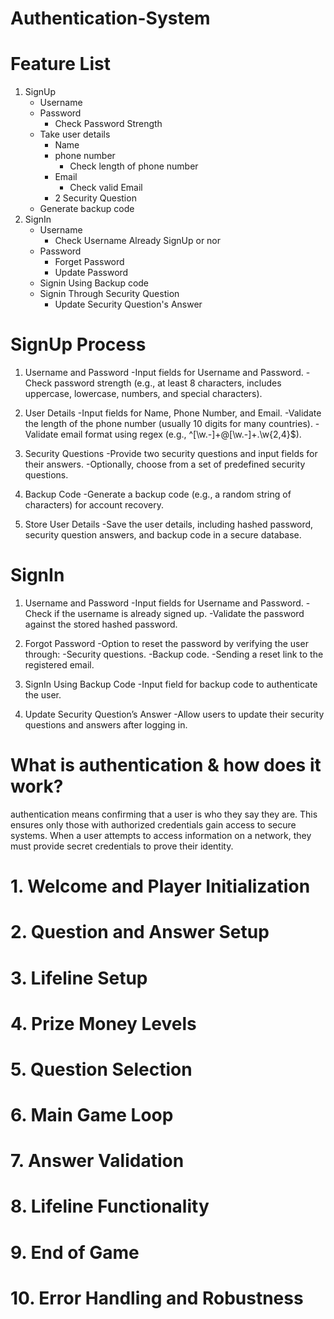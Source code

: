 # Authentication-System

# Feature List
1. SignUp
   - Username
   - Password
     - Check Password Strength
   - Take user details
     - Name
     - phone number
       - Check length of phone number
     - Email
       - Check valid Email
     - 2 Security Question
    - Generate backup code
2. SignIn
   - Username
     - Check Username Already SignUp or nor
   - Password
     - Forget Password
     - Update Password
   - Signin Using Backup code
   - Signin Through Security Question
     - Update Security Question's Answer

# SignUp Process
1. Username and Password
   -Input fields for Username and Password.
   -Check password strength (e.g., at least 8 characters, includes uppercase, lowercase, numbers, and special characters).

2. User Details
   -Input fields for Name, Phone Number, and Email.
   -Validate the length of the phone number (usually 10 digits for many countries).
   -Validate email format using regex (e.g., ^[\w\.-]+@[\w\.-]+\.\w{2,4}$).

3. Security Questions
   -Provide two security questions and input fields for their answers.
   -Optionally, choose from a set of predefined security questions.

4. Backup Code
   -Generate a backup code (e.g., a random string of characters) for account recovery.

5. Store User Details
   -Save the user details, including hashed password, security question answers, and backup code in a secure database.

# SignIn
1. Username and Password
   -Input fields for Username and Password.
   -Check if the username is already signed up.
   -Validate the password against the stored hashed password.

2. Forgot Password
   -Option to reset the password by verifying the user through:
      -Security questions.
      -Backup code.
      -Sending a reset link to the registered email.

3. SignIn Using Backup Code
   -Input field for backup code to authenticate the user.

4. Update Security Question’s Answer
   -Allow users to update their security questions and answers after logging in.

# What is authentication & how does it work?
authentication means confirming that a user is who they say they are. This ensures only those with authorized credentials gain access to secure systems. When a user attempts to access information on a network, they must provide secret credentials to prove their identity.

# 1. Welcome and Player Initialization
# 2. Question and Answer Setup
# 3. Lifeline Setup
# 4. Prize Money Levels
# 5. Question Selection
# 6. Main Game Loop
# 7. Answer Validation
# 8. Lifeline Functionality
# 9. End of Game
# 10. Error Handling and Robustness

